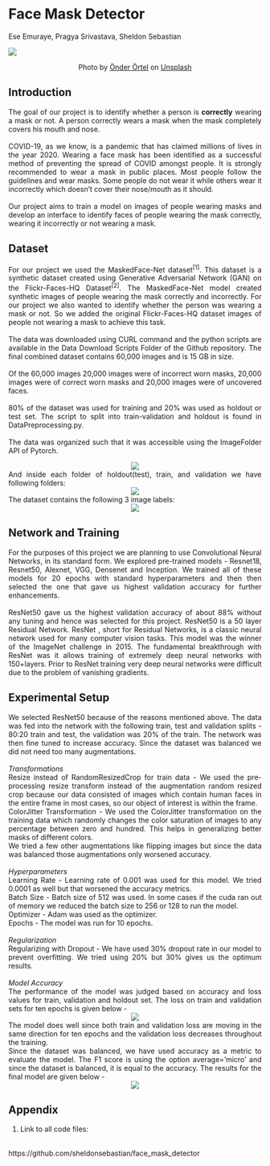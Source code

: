 # Face Mask Detector

Ese Emuraye, Pragya Srivastava, Sheldon Sebastian

![](saved_images/banner.jpg)
<center>Photo by <a href="https://unsplash.com/@onderortel?utm_source=unsplash&utm_medium=referral&utm_content=creditCopyText">Önder Örtel</a> on <a href="https://unsplash.com/s/photos/face-mask?utm_source=unsplash&utm_medium=referral&utm_content=creditCopyText">Unsplash</a></center>
  

## Introduction

<div style="text-align: justify"> 

The goal of our project is to identify whether a person is <b>correctly</b> wearing a mask or not. A person
correctly wears a mask when the mask completely covers his mouth and nose.
<br>
<br>
COVID-19, as we know, is a pandemic that has claimed millions of lives in the year 2020. Wearing
a face mask has been identified as a successful method of preventing the spread of COVID
amongst people. It is strongly recommended to wear a mask in public places. Most people follow
the guidelines and wear masks. Some people do not wear it while others wear it incorrectly which
doesn’t cover their nose/mouth as it should.
<br>
<br>
Our project aims to train a model on images of people wearing masks and develop an interface to
identify faces of people wearing the mask correctly, wearing it incorrectly or not wearing a mask.

</div>


## Dataset

<div style="text-align: justify">

For our project we used the MaskedFace-Net dataset<sup>[1]</sup>. This dataset is a synthetic dataset created
using Generative Adversarial Network (GAN) on the Flickr-Faces-HQ Dataset<sup>[2]</sup>. The
MaskedFace-Net model created synthetic images of people wearing the mask correctly and
incorrectly. For our project we also wanted to identify whether the person was wearing a mask or
not. So we added the original Flickr-Faces-HQ dataset images of people not wearing a mask to
achieve this task.
<br><br>
The data was downloaded using CURL command and the python scripts are available in the Data
Download Scripts Folder of the Github repository. The final combined dataset contains 60,000
images and is 15 GB in size.
<br><br>
Of the 60,000 images 20,000 images were of incorrect worn masks, 20,000 images were of
correct worn masks and 20,000 images were of uncovered faces.
<br><br>
80% of the dataset was used for training and 20% was used as holdout or test set. The script to
split into train-validation and holdout is found in DataPreprocessing.py. 
<br><br>
The data was organized such that it was accessible using the ImageFolder API of Pytorch.
</div>

<center><img src="saved_images/img1.jpg"/></center>

<div style="text-align: justify">
And inside each folder of holdout(test), train, and validation we have following folders:
</div>
<center><img src="saved_images/img2.jpg"/></center>

<div style="text-align: justify">
The dataset contains the following 3 image labels:
</div>
<center><img src="saved_images/img3.jpg"/></center>



## Network and Training

<div style="text-align: justify">
For the purposes of this project we are planning to use Convolutional Neural Networks, in its
standard form. We explored pre-trained models - Resnet18, Resnet50, Alexnet, VGG, Densenet
and Inception. We trained all of these models for 20 epochs with standard hyperparameters and
then then selected the one that gave us highest validation accuracy for further enhancements.
<br>
<br>
ResNet50 gave us the highest validation accuracy of about 88% without any tuning and hence was
selected for this project. ResNet50 is a 50 layer Residual Network. ResNet , short for Residual
Networks, is a classic neural network used for many computer vision tasks. This model was the
winner of the ImageNet challenge in 2015. The fundamental breakthrough with ResNet was it
allows training of extremely deep neural networks with 150+layers. Prior to ResNet training very
deep neural networks were difficult due to the problem of vanishing gradients.
</div>

## Experimental Setup

<div style="text-align: justify">
We selected ResNet50 because of the reasons mentioned above. The data was fed into the
network with the following train, test and validation splits - 80:20 train and test, the validation was
20% of the train. The network was then fine tuned to increase accuracy. Since the dataset was
balanced we did not need too many augmentations.
<br>
<br>
<i>Transformations</i>
<br>
Resize instead of RandomResizedCrop for train data - We used the pre-processing resize
transform instead of the augmentation random resized crop because our data consisted of images
which contain human faces in the entire frame in most cases, so our object of interest is within the
frame.
<br>
ColorJitter Transformation - We used the ColorJitter transformation on the training data which
randomly changes the color saturation of images to any percentage between zero and hundred.
This helps in generalizing better masks of different colors.
<br>
We tried a few other augmentations like flipping images but since the data was balanced those
augmentations only worsened accuracy.
<br>
<br>
<i>Hyperparameters</i><br>
Learning Rate - Learning rate of 0.001 was used for this model. We tried 0.0001 as well but that
worsened the accuracy metrics.
<br>
Batch Size - Batch size of 512 was used. In some cases if the cuda ran out of memory we reduced
the batch size to 256 or 128 to run the model.
<br>
Optimizer - Adam was used as the optimizer.
<br>
Epochs - The model was run for 10 epochs.
<br>
<br>
<i>Regularization</i>
<br>
Regularizing with Dropout - We have used 30% dropout rate in our model to prevent overfitting.
We tried using 20% but 30% gives us the optimum results.
<br>
<br>
<i>Model Accuracy</i>
<br>
The performance of the model was judged based on accuracy and loss values for train, validation
and holdout set. The loss on train and validation sets for ten epochs is given below -
<br>
<center><img src="saved_images/img4.jpg"/></center>
The model does well since both train and validation loss are moving in the same direction for ten
epochs and the validation loss decreases throughout the training.
<br>
Since the dataset was balanced, we have used accuracy as a metric to evaluate the model. The F1
score is using the option average=’micro’ and since the dataset is balanced, it is equal to the
accuracy. The results for the final model are given below -
<br>
<center><img src="saved_images/img5.jpg"/></center>
</div>


## Appendix

<div style="text-align: justify">

1. Link to all code files:
<br>
 https://github.com/sheldonsebastian/face_mask_detector
<br>

</div>


